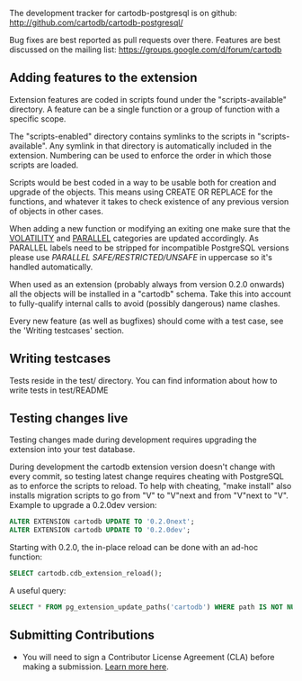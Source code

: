 The development tracker for cartodb-postgresql is on github:
http://github.com/cartodb/cartodb-postgresql/

Bug fixes are best reported as pull requests over there.
Features are best discussed on the mailing list:
https://groups.google.com/d/forum/cartodb

Adding features to the extension
--------------------------------

Extension features are coded in scripts found under the
"scripts-available" directory. A feature can be a single function
or a group of function with a specific scope.

The "scripts-enabled" directory contains symlinks to the scripts
in "scripts-available". Any symlink in that directory is automatically
included in the extension. Numbering can be used to enforce the order
in which those scripts are loaded.

Scripts would be best coded in a way to be usable both for creation
and upgrade of the objects. This means using CREATE OR REPLACE for
the functions, and whatever it takes to check existence of any previous
version of objects in other cases.

When adding a new function or modifying an exiting one make sure that the
[VOLATILITY](https://www.postgresql.org/docs/current/static/xfunc-volatility.html) and [PARALLEL](https://www.postgresql.org/docs/9.6/static/parallel-safety.html) categories are updated accordingly.
As PARALLEL labels need to be stripped for incompatible PostgreSQL versions
please use _PARALLEL SAFE/RESTRICTED/UNSAFE_ in uppercase so it's handled
automatically.

When used as an extension (probably always from version 0.2.0 onwards)
all the objects will be installed in a "cartodb" schema. Take this into
account to fully-qualify internal calls to avoid (possibly dangerous)
name clashes.

Every new feature (as well as bugfixes) should come with a test case,
see the 'Writing testcases' section.

Writing testcases
-----------------

Tests reside in the test/ directory.
You can find information about how to write tests in test/README

Testing changes live
--------------------

Testing changes made during development requires upgrading
the extension into your test database. 

During development the cartodb extension version doesn't change with
every commit, so testing latest change requires cheating with PostgreSQL
as to enforce the scripts to reload. To help with cheating, "make install"
also installs migration scripts to go from "V" to "V"next and from "V"next
to "V". Example to upgrade a 0.2.0dev version:

```sql
ALTER EXTENSION cartodb UPDATE TO '0.2.0next';
ALTER EXTENSION cartodb UPDATE TO '0.2.0dev';
```
Starting with 0.2.0, the in-place reload can be done with an ad-hoc function:

```sql
SELECT cartodb.cdb_extension_reload();
```

A useful query:
```sql
SELECT * FROM pg_extension_update_paths('cartodb') WHERE path IS NOT NULL AND source = cdb_version();
```

## Submitting Contributions

* You will need to sign a Contributor License Agreement (CLA) before making a submission. [Learn more here](https://carto.com/contributions).
